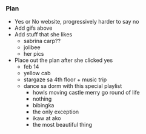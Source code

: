 ### Plan
- Yes or No website, progressively harder to say no
- Add gifs above
- Add stuff that she likes
    - sabrina carp??
    - jolibee
    - her pics 
- Place out the plan after she clicked yes
    - feb 14
    - yellow cab
    - stargaze sa 4th floor + music trip
    - dance sa dorm with this special playlist
        - howls moving castle merry go round of life
        - nothing
        - bibingka
        - the only exception
        - ikaw at ako
        - the most beautiful thing